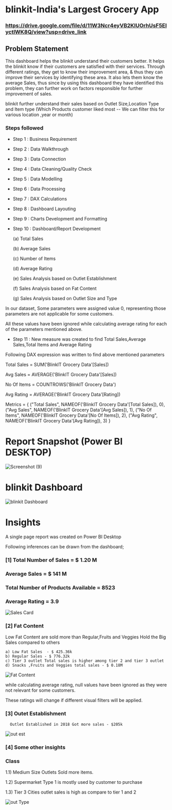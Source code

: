 # blinkit-India's Largest Grocery App 

### https://drive.google.com/file/d/11W3Ncr4eyVB2KlUOrhUsF5EIyctIWK8Q/view?usp=drive_link

## Problem Statement

This dashboard helps the blinkit understand their customers better. It helps the blinkit know if their customers are satisfied with their services. Through different ratings, they get to know their improvement area, & thus they can improve their services by identifying these area. It also lets them know the average Sales, thus since by using this dashboard they have identified this problem, they can further work on factors responsible for further improvement of sales.

blinkit further understand their sales based on Outlet Size,Location Type and Item type (Which Products customer liked most -- We can filter this for various location ,year or month)


### Steps followed 

- Step 1 : Business Requirement
- Step 2 : Data Walkthrough
- Step 3 : Data Connection
- Step 4 : Data Cleaning/Quality Check
- Step 5 : Data Modelling
- Step 6 : Data Processing
- Step 7 : DAX Calculations
- Step 8 : Dashboard Layouting
- Step 9 : Charts Development and Formatting
- Step 10 : Dashboard/Report Development

  (a) Total Sales

  (b) Average Sales
  
  (c) Number of Items
  
  (d) Average Rating
  
  (e) Sales Analysis based on Outlet Establishment
  
  (f) Sales Analysis based on Fat Content

  (g) Sales Analysis based on Outlet Size and Type
  
  
In our dataset, Some parameters were assigned value 0, representing those parameters are not applicable for some customers.

All these values have been ignored while calculating average rating for each of the parameters mentioned above.

        
 - Step 11 : New measure was created to find Total Sales,Average Sales,Total Items and Average Rating
 
 Following DAX expression was written to find above mentioned parameters
 
 Total Sales = SUM('BlinkIT Grocery Data'[Sales])

 Avg Sales = AVERAGE('BlinkIT Grocery Data'[Sales])

 No Of Items = COUNTROWS('BlinkIT Grocery Data')

 Avg Rating = AVERAGE('BlinkIT Grocery Data'[Rating])

 Metrics = {
    ("Total Sales", NAMEOF('BlinkIT Grocery Data'[Total Sales]), 0),
    ("Avg Sales", NAMEOF('BlinkIT Grocery Data'[Avg Sales]), 1),
    ("No Of Items", NAMEOF('BlinkIT Grocery Data'[No Of Items]), 2),
    ("Avg Rating", NAMEOF('BlinkIT Grocery Data'[Avg Rating]), 3)
}


 
 # Report Snapshot (Power BI DESKTOP)

 
![Screenshot (9)](https://github.com/user-attachments/assets/38e4cfdf-baa3-41e8-91e1-fff54bc2af6a)

# blinkit Dashboard

![blinkit Dashboard](https://github.com/user-attachments/assets/cbec22f8-dae4-4d77-ad5b-91cde4f75977)



# Insights

A single page report was created on Power BI Desktop

Following inferences can be drawn from the dashboard;

### [1] Total Number of Sales = $ 1.20 M 
###     Average Sales = $ 141 M
###     Total Number of Products Available = 8523
###     Average Rating = 3.9

![Sales Card](https://github.com/user-attachments/assets/7209f595-c9ce-4e7a-bcee-2b1a4e060d5e)
           
### [2] Fat Content

Low Fat Content are sold more than Regular,Fruits and Veggies Hold the Big Sales compared to others

    a) Low Fat Sales  - $ 425.36k
    b) Regular Sales - $ 776.32k
    c) Tier 3 outlet Total sales is higher among tier 2 and tier 3 outlet
    d) Snacks ,Fruits and Veggies total sales - $ 0.18M

![Fat Content](https://github.com/user-attachments/assets/c85e7cc3-3abd-4c7c-bb07-462fe0176c81)
  
  while calculating average rating, null values have been ignored as they were not relevant for some customers. 
  
  These ratings will change if different visual filters will be applied.  
  
  ### [3] Outet Establishment 
  
      Outlet Established in 2018 Got more sales - $205k

![out est](https://github.com/user-attachments/assets/b3eb033a-0225-418c-8f6b-7ce5492a0423)


 ### [4] Some other insights
 
 ### Class
 
 1.1) Medium Size Outlets Sold more items.
 
 1.2) Supermarket Type 1 is mostly used by customer to purchase
 
 1.3) Tier 3 Cities outlet sales is high as compare to tier 1 and 2

![out Type](https://github.com/user-attachments/assets/30e4e3de-0fbe-45ce-953b-687295433048)

 
        
